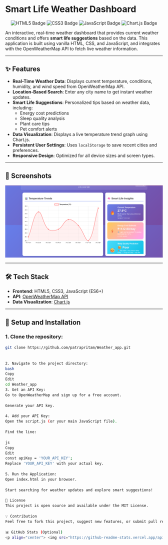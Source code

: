# Smart Life Weather Dashboard

<p align="center">
  <img src="https://img.shields.io/badge/HTML5-E34F26?style=for-the-badge&logo=html5&logoColor=white" alt="HTML5 Badge"/>
  <img src="https://img.shields.io/badge/CSS3-1572B6?style=for-the-badge&logo=css3&logoColor=white" alt="CSS3 Badge"/>
  <img src="https://img.shields.io/badge/JavaScript-F7DF1E?style=for-the-badge&logo=javascript&logoColor=black" alt="JavaScript Badge"/>
  <img src="https://img.shields.io/badge/Chart.js-FF6384?style=for-the-badge&logo=chartdotjs&logoColor=white" alt="Chart.js Badge"/>
</p>

An interactive, real-time weather dashboard that provides current weather conditions and offers **smart life suggestions** based on the data. This application is built using vanilla HTML, CSS, and JavaScript, and integrates with the OpenWeatherMap API to fetch live weather information.

---

## ✨ Features

- **Real-Time Weather Data**: Displays current temperature, conditions, humidity, and wind speed from OpenWeatherMap API.
- **Location-Based Search**: Enter any city name to get instant weather updates.
- **Smart Life Suggestions**: Personalized tips based on weather data, including:
  - Energy cost predictions
  - Sleep quality analysis
  - Plant care tips
  - Pet comfort alerts
- **Data Visualization**: Displays a live temperature trend graph using Chart.js.
- **Persistent User Settings**: Uses `localStorage` to save recent cities and preferences.
- **Responsive Design**: Optimized for all device sizes and screen types.

---

## 📸 Screenshots

![alt text](image.png)

---

## 🛠️ Tech Stack

- **Frontend**: HTML5, CSS3, JavaScript (ES6+)
- **API**: [OpenWeatherMap API](https://openweathermap.org/api)
- **Data Visualization**: [Chart.js](https://www.chartjs.org/)

---

## 🚀 Setup and Installation

### 1. Clone the repository:
```bash
git clone https://github.com/patrapritam/Weather_app.git


2. Navigate to the project directory:
bash
Copy
Edit
cd Weather_app
3. Get an API Key:
Go to OpenWeatherMap and sign up for a free account.

Generate your API key.

4. Add your API Key:
Open the script.js (or your main JavaScript file).

Find the line:

js
Copy
Edit
const apiKey = 'YOUR_API_KEY';
Replace 'YOUR_API_KEY' with your actual key.

5. Run the Application:
Open index.html in your browser.

Start searching for weather updates and explore smart suggestions!

📄 License
This project is open source and available under the MIT License.

💡 Contribution
Feel free to fork this project, suggest new features, or submit pull requests. Let’s make it even smarter!

📊 GitHub Stats (Optional)
<p align="center"> <img src="https://github-readme-stats.vercel.app/api?username=patrapritam&show_icons=true&theme=react" alt="Pritam's GitHub stats" /> </p> ```

